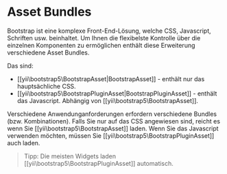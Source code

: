 Asset Bundles
=============

Bootstrap ist eine komplexe Front-End-Lösung, welche CSS, Javascript, Schriften usw. beinhaltet.
Um Ihnen die flexibelste Kontrolle über die einzelnen Komponenten zu ermöglichen enthält diese Erweiterung verschiedene Asset Bundles.

Das sind:
- [[yii\bootstrap5\BootstrapAsset|BootstrapAsset]] - enthält nur das hauptsächliche CSS.
- [[yii\bootstrap5\BootstrapPluginAsset|BootstrapPluginAsset]] - enthält das Javascript. Abhängig von [[yii\bootstrap5\BootstrapAsset]].

Verschiedene Anwendunganforderungen erfordern verschiedene Bundles (bzw. Kombinationen).
Falls Sie nur auf das CSS angewiesen sind, reicht es wenn Sie [[yii\bootstrap5\BootstrapAsset]] laden.
Wenn Sie das Javascript verwenden möchten, müssen Sie [[yii\bootstrap5\BootstrapPluginAsset]] auch laden.

> Tipp: Die meisten Widgets laden [[yii\bootstrap5\BootstrapPluginAsset]] automatisch.
